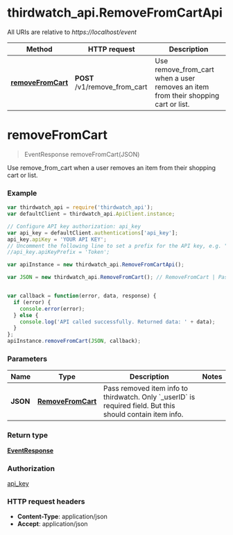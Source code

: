 # thirdwatch_api.RemoveFromCartApi

All URIs are relative to *https://localhost/event*

Method | HTTP request | Description
------------- | ------------- | -------------
[**removeFromCart**](RemoveFromCartApi.md#removeFromCart) | **POST** /v1/remove_from_cart | Use remove_from_cart when a user removes an item from their shopping cart or list.


<a name="removeFromCart"></a>
# **removeFromCart**
> EventResponse removeFromCart(JSON)

Use remove_from_cart when a user removes an item from their shopping cart or list.

### Example
```javascript
var thirdwatch_api = require('thirdwatch_api');
var defaultClient = thirdwatch_api.ApiClient.instance;

// Configure API key authorization: api_key
var api_key = defaultClient.authentications['api_key'];
api_key.apiKey = 'YOUR API KEY';
// Uncomment the following line to set a prefix for the API key, e.g. "Token" (defaults to null)
//api_key.apiKeyPrefix = 'Token';

var apiInstance = new thirdwatch_api.RemoveFromCartApi();

var JSON = new thirdwatch_api.RemoveFromCart(); // RemoveFromCart | Pass removed item info to thirdwatch. Only `_userID` is required field. But this should contain item info.


var callback = function(error, data, response) {
  if (error) {
    console.error(error);
  } else {
    console.log('API called successfully. Returned data: ' + data);
  }
};
apiInstance.removeFromCart(JSON, callback);
```

### Parameters

Name | Type | Description  | Notes
------------- | ------------- | ------------- | -------------
 **JSON** | [**RemoveFromCart**](RemoveFromCart.md)| Pass removed item info to thirdwatch. Only &#x60;_userID&#x60; is required field. But this should contain item info. | 

### Return type

[**EventResponse**](EventResponse.md)

### Authorization

[api_key](../README.md#api_key)

### HTTP request headers

 - **Content-Type**: application/json
 - **Accept**: application/json

